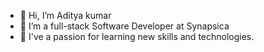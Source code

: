 - 👋 Hi, I’m  Aditya kumar
- 👀 I’m a full-stack Software Developer at Synapsica
- 🌱 I've a passion for learning new skills and technologies.

<!---

- 💞️ I’m looking to collaborate on ...
- 📫 How to reach me ...
akc1792/akc1792 is a ✨ special ✨ repository because its `README.md` (this file) appears on your GitHub profile.
You can click the Preview link to take a look at your changes.
--->
